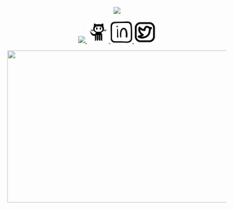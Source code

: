 
<p align="center">
  <img src="https://capsule-render.vercel.app/api?text=Hey%20Everyone!%F0%9F%95%B9%EF%B8%8F&animation=fadeIn&type=waving&color=black&height=100"/>
</p>
<p align="center">
<a href="https://www.instagram.com/thepiyushmalhotra/">
  <img height="50" src="![image](https://github.com/Nessrine88/Nessrine88/assets/127935111/93cb1cde-1100-4264-9d72-56790dd6c661)
"/>
</a>
<a href="https://www.instagram.com/thepiyushmalhotra/">
  <img height="50" src="./github.png"/>
</a>
<a href="https://www.instagram.com/thepiyushmalhotra/">
  <img height="50" src="./linkedin.png"/>
</a>
<a href="https://www.instagram.com/thepiyushmalhotra/">
  <img height="50" src="./twiter.png"/>
</a>
</p>
<p align="center"><img height="350"src="https://media.giphy.com/media/xT1XGzXhVgWRLN1Cco/giphy.gif" width="850"/></p>


